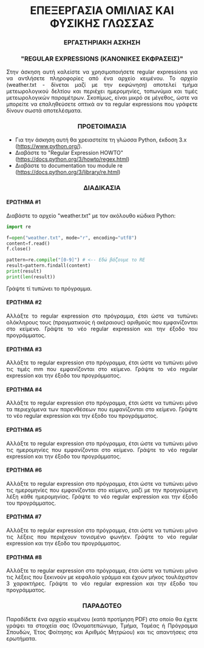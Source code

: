 # <div align="center">ΕΠΕΞΕΡΓΑΣΙΑ ΟΜΙΛΙΑΣ ΚΑΙ ΦΥΣΙΚΗΣ ΓΛΩΣΣΑΣ</div>
### <div align="center">ΕΡΓΑΣΤΗΡΙΑΚΗ ΑΣΚΗΣΗ</div>
### <div align="center">"REGULAR EXPRESSIONS (ΚΑΝΟΝΙΚΕΣ ΕΚΦΡΑΣΕΙΣ)"</div>

<p align="justify"> Στην άσκηση αυτή καλείστε να χρησιμοποιήσετε regular expressions για να αντλήσετε πληροφορίες από ένα αρχείο κειμένου. 
Το αρχείο (weather.txt - δίνεται μαζί με την εκφώνηση) αποτελεί τμήμα μετεωρολογικού δελτίου και περιέχει ημερομηνίες, τοπωνύμια
και τιμές μετεωρολογικών παραμέτρων. Σκοπίμως, είναι μικρό σε μέγεθος, ώστε να μπορείτε να επαληθεύσετε οπτικά αν τα regular expressions που γράφετε δίνουν σωστά
αποτελέσματα. </p>

### <div align="center">ΠΡΟΕΤΟΙΜΑΣΙΑ</div>
* Για την άσκηση αυτή θα χρειαστείτε τη γλώσσα Python, έκδοση 3.x (https://www.python.org/). 
* Διαβάστε το "Regular Expression HOWTO" (https://docs.python.org/3/howto/regex.html) 
* Διαβάστε το documentation του module re (https://docs.python.org/3/library/re.html) </p>

### <div align="center">ΔΙΑΔΙΚΑΣΙΑ</div>
#### ΕΡΩΤΗΜΑ #1
Διαβάστε το αρχείο "weather.txt" με τον ακόλουθο κώδικα Python:
``` python
import re

f=open("weather.txt", mode="r", encoding="utf8")
content=f.read()
f.close()

pattern=re.compile("[0-9]") # <-- Εδώ βάζουμε το RE
result=pattern.findall(content)
print(result)
print(len(result))
```
Γράψτε τί τυπώνει το πρόγραμμα.

#### ΕΡΩΤΗΜΑ #2
<p align="justify"> Αλλάξτε το regular expression στο πρόγραμμα, έτσι ώστε να τυπώνει ολόκληρους τους (πραγματικούς ή ακέραιους) αριθμούς που εμφανίζονται στο κείμενο. 
Γράψτε το νέο regular expression και την έξοδο του προγράμματος. </p>

#### ΕΡΩΤΗΜΑ #3
<p align="justify"> Αλλάξτε το regular expression στο πρόγραμμα, έτσι ώστε να τυπώνει μόνο τις τιμές mm που εμφανίζονται στο κείμενο. Γράψτε το νέο 
regular expression και την έξοδο του προγράμματος. </p>

#### ΕΡΩΤΗΜΑ #4
<p align="justify"> Αλλάξτε το regular expression στο πρόγραμμα, έτσι ώστε να τυπώνει μόνο τα περιεχόμενα των παρενθέσεων που εμφανίζονται στο κείμενο. Γράψτε το 
νέο regular expression και την έξοδο του προγράμματος. </p>

#### ΕΡΩΤΗΜΑ #5
<p align="justify"> Αλλάξτε το regular expression στο πρόγραμμα, έτσι ώστε να τυπώνει μόνο τις ημερομηνίες που εμφανίζονται στο κείμενο. Γράψτε το νέο regular 
expression και την έξοδο του προγράμματος.</p>

#### ΕΡΩΤΗΜΑ #6
<p align="justify"> Αλλάξτε το regular expression στο πρόγραμμα, έτσι ώστε να τυπώνει μόνο τις ημερομηνίες που εμφανίζονται στο κείμενο, μαζί με την προηγούμενη λέξη 
κάθε ημερομηνίας. Γράψτε το νέο regular expression και την έξοδο του προγράμματος.</p>

#### ΕΡΩΤΗΜΑ #7
<p align="justify"> Αλλάξτε το regular expression στο πρόγραμμα, έτσι ώστε να τυπώνει μόνο τις λέξεις που περιέχουν τονισμένο φωνήεν. Γράψτε το νέο regular expression 
και την έξοδο του προγράμματος.</p>

#### ΕΡΩΤΗΜΑ #8
<p align="justify"> Αλλάξτε το regular expression στο πρόγραμμα, έτσι ώστε να τυπώνει μόνο τις λέξεις που ξεκινούν με κεφαλαίο γράμμα και έχουν μήκος τουλάχιστον 3 χαρακτήρες. 
Γράψτε το νέο regular expression και την έξοδο του προγράμματος.</p>

### <div align="center">ΠΑΡΑΔΟΤΕΟ</div>
<p align="justify"> Παραδίδετε ένα αρχείο κειμένου (κατά προτίμηση PDF) στο οποίο θα έχετε γράψει τα στοιχεία σας (Ονοματεπώνυμο, Τμήμα, Τομέας ή Πρόγραμμα Σπουδών, 
Έτος Φοίτησης και Αριθμός Μητρώου) και τις απαντήσεις στα ερωτήματα.</p>
